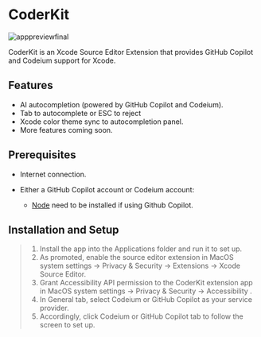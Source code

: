 # CoderKit
![apppreviewfinal](https://github.com/user-attachments/assets/c17c5829-c36d-44df-93e0-0ecf26d2f491)

CoderKit is an Xcode Source Editor Extension that provides GitHub Copilot and Codeium support for Xcode.

## Features

- AI autocompletion (powered by GitHub Copilot and Codeium).
- Tab to autocomplete or ESC to reject
- Xcode color theme sync to autocompletion panel.
- More features coming soon.

## Prerequisites

- Internet connection.

- Either a GitHub Copilot account or Codeium account:
  - [Node](https://nodejs.org/) need to be installed if using Github Copilot.

## Installation and Setup

> 1. Install the app into the Applications folder and run it to set up.
> 2. As promoted, enable the source editor extension in MacOS system settings -> Privacy & Security -> Extensions -> Xcode Source Editor.
> 3. Grant Accessibility API permission to the CoderKit extension app in MacOS system settings -> Privacy & Security -> Accessibility .
> 4. In General tab, select Codeium or GitHub Copilot as your service provider.
> 5. Accordingly, click Codeium or GitHub Copilot tab to follow the screen to set up.


